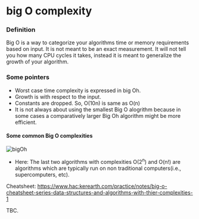# big O complexity

### Definition

Big O is a way to categorize your algorithms time or memory requirements based on input. It is not
meant to be an exact measurement. It will not tell you how many CPU cycles it takes, instead it is meant
to generalize the growth of your algorithm.

### Some pointers

- Worst case time complexity is expressed in big Oh.
- Growth is with respect to the input.
- Constants are dropped. So, O(10n) is same as O(n)
- It is not always about using the smallest Big O alogrithm because in some cases a comparatively larger Big Oh
  algorithm might be more efficient.

#### Some common Big O complexities
![bigOh](https://github.com/codeTIT4N/algorithms/assets/71545386/9542e03d-5413-403b-8854-1cd4cdfe7eb8)

- Here: The last two algorithms with complexities O(2<sup>n</sup>) and O(n!) are algorithms which are typically run on non traditional computers(i.e., supercomputers, etc).

Cheatsheet: https://www.hac:kerearth.com/practice/notes/big-o-cheatsheet-series-data-structures-and-algorithms-with-thier-complexities-1

TBC.
